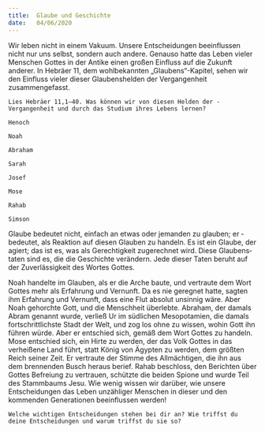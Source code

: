 ```yaml
---
title:  Glaube und Geschichte
date:   04/06/2020
---
```


Wir leben nicht in einem Vakuum. Unsere Entscheidungen beeinflussen nicht nur uns selbst, sondern auch andere. Genauso hatte das Leben vieler Menschen Gottes in der Antike einen großen Einfluss auf die Zukunft anderer. In Hebräer 11, dem wohlbekannten „Glaubens“-Kapitel, sehen wir den Einfluss vieler dieser Glaubenshelden der Vergangenheit zusammengefasst.

`Lies Hebräer 11,1–40. Was können wir von diesen Helden der ­Vergangenheit und durch das Studium ihres Lebens lernen?`

`Henoch`

`Noah`

`Abraham`

`Sarah`

`Josef`

`Mose`

`Rahab`

`Simson`

Glaube bedeutet nicht, einfach an etwas oder jemanden zu glauben; er ­bedeutet, als Reaktion auf diesen Glauben zu handeln. Es ist ein Glaube, der agiert; das ist es, was als Gerechtigkeit zugerechnet wird. Diese Glaubens­taten sind es, die die Geschichte verändern. Jede dieser Taten beruht auf der Zuverlässigkeit des Wortes Gottes.

Noah handelte im Glauben, als er die Arche baute, und vertraute dem Wort Gottes mehr als Erfahrung und Vernunft. Da es nie geregnet hatte, sagten ihm Erfahrung und Vernunft, dass eine Flut absolut unsinnig wäre. Aber Noah gehorchte Gott, und die Menschheit überlebte. Abraham, der damals Abram genannt wurde, verließ Ur im südlichen Mesopotamien, die damals fortschrittlichste Stadt der Welt, und zog los ohne zu wissen, wohin Gott ihn führen würde. Aber er entschied sich, gemäß dem Wort Gottes zu handeln. Mose entschied sich, ein Hirte zu werden, der das Volk Gottes in das verheißene Land führt, statt König von Ägypten zu werden, dem größten Reich seiner Zeit. Er vertraute der Stimme des Allmächtigen, die ihn aus dem brennenden Busch heraus berief. Rahab beschloss, den Berichten über Gottes ­Befreiung zu vertrauen, schützte die beiden Spione und wurde Teil des Stammbaums Jesu. Wie wenig wissen wir darüber, wie unsere Entscheidungen das Leben unzähliger Menschen in dieser und den kommenden Generationen beeinflussen werden!

`Welche wichtigen Entscheidungen stehen bei dir an? Wie triffst du deine Entscheidungen und warum triffst du sie so?`